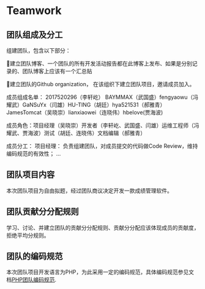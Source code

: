 # Teamwork
## 团队组成及分工
组建团队，包含以下部分：

建立团队博客、一个团队的所有开发活动报告都在此博客上发布、如果是分别记录的、团队博客上应该有一个汇总贴

建立团队的Github organization， 在该组织下建立团队项目，邀请成员加入。

成员组成名单： 2017520296（李轩屹） BAYMMAX（武国盛）fengyaowu（冯耀武）GaNSuYx（闫雄）HU-TING（胡廷）hya521531（郝雅青）JamesTomcat（吴晓崇）lianxiaowei（连晓伟）hbelove(贾海波)

成员角色：项目经理（吴晓崇）开发者（李轩屹、武国盛、闫雄）运维工程师（冯耀武、贾海波）测试（胡廷、连晓伟）文档编辑（郝雅青）

成员分工：
 项目经理： 负责组建团队，对成员提交的代码做Code Review，维持编码规范的有效性；
 ...
## 团队项目内容
本次团队项目为自由拟题，经过团队商议决定开发一款成绩管理软件。
## 团队贡献分分配规则
学习、讨论、并建立团队的贡献分分配规则、贡献分分配应该体现成员的贡献度，拒绝平均分规则。
## 团队的编码规范
本次团队项目开发语言为PHP，为此采用一定的编码规范，具体编码规范参见文档[PHP团队编码规范](https://www.cnblogs.com/52php/p/5841210.html).

